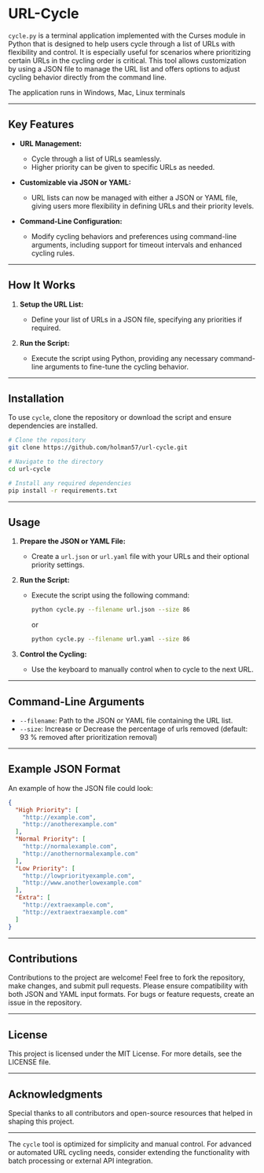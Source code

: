 # URL-Cycle

`cycle.py` is a terminal application implemented with the Curses module in Python that is designed to help users cycle through a list of URLs with flexibility and control. It is especially useful for scenarios where prioritizing certain URLs in the cycling order is critical. This tool allows customization by using a JSON file to manage the URL list and offers options to adjust cycling behavior directly from the command line.

The application runs in Windows, Mac, Linux terminals

---

## Key Features

- **URL Management:**
  - Cycle through a list of URLs seamlessly.
  - Higher priority can be given to specific URLs as needed.

- **Customizable via JSON or YAML:**
  - URL lists can now be managed with either a JSON or YAML file, giving users more flexibility in defining URLs and their priority levels.

- **Command-Line Configuration:**
  - Modify cycling behaviors and preferences using command-line arguments, including support for timeout intervals and enhanced cycling rules.

---

## How It Works

1. **Setup the URL List:**
   - Define your list of URLs in a JSON file, specifying any priorities if required.

2. **Run the Script:**
   - Execute the script using Python, providing any necessary command-line arguments to fine-tune the cycling behavior.

---

## Installation

To use `cycle`, clone the repository or download the script and ensure dependencies are installed.

```bash
# Clone the repository
git clone https://github.com/holman57/url-cycle.git

# Navigate to the directory
cd url-cycle

# Install any required dependencies
pip install -r requirements.txt
```

---

## Usage

1. **Prepare the JSON or YAML File:**
   - Create a `url.json` or `url.yaml` file with your URLs and their optional priority settings. 

2. **Run the Script:**
   - Execute the script using the following command:
     ```bash
     python cycle.py --filename url.json --size 86
     ```
     or
     ```bash
     python cycle.py --filename url.yaml --size 86
     ```

3. **Control the Cycling:**
   - Use the keyboard to manually control when to cycle to the next URL.

---

## Command-Line Arguments

- `--filename`: Path to the JSON or YAML file containing the URL list.
- `--size`: Increase or Decrease the percentage of urls removed (default: 93 % removed after prioritization removal)

---

## Example JSON Format

An example of how the JSON file could look:
```json
{
  "High Priority": [
    "http://example.com",
    "http://anotherexample.com"
  ],
  "Normal Priority": [
    "http://normalexample.com",
    "http://anothernormalexample.com"
  ],
  "Low Priority": [
    "http://lowpriorityexample.com",
    "http://www.anotherlowexample.com"
  ],
  "Extra": [
    "http://extraexample.com",
    "http://extraextraexample.com"
  ]
}
```

---

## Contributions
Contributions to the project are welcome! Feel free to fork the repository, make changes, and submit pull requests. Please ensure compatibility with both JSON and YAML input formats. For bugs or feature requests, create an issue in the repository.

---

## License

This project is licensed under the MIT License. For more details, see the LICENSE file.

---

## Acknowledgments

Special thanks to all contributors and open-source resources that helped in shaping this project.

---

The `cycle` tool is optimized for simplicity and manual control. For advanced or automated URL cycling needs, consider extending the functionality with batch processing or external API integration.

